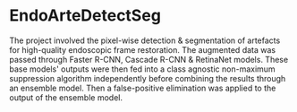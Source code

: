 # EndoArteDetectSeg
The project involved the pixel-wise detection &amp; segmentation of artefacts for high-quality endoscopic frame restoration.
The augmented data was passed through Faster R-CNN, Cascade R-CNN &amp; RetinaNet models. These base models' outputs were then fed into a class agnostic non-maximum suppression algorithm independently before combining the results through an ensemble model. Then a false-positive elimination was applied to the output of the ensemble model.
